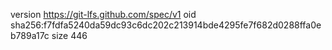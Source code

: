 version https://git-lfs.github.com/spec/v1
oid sha256:f7fdfa5240da59dc93c6dc202c213914bde4295fe7f682d0288ffa0eb789a17c
size 446
